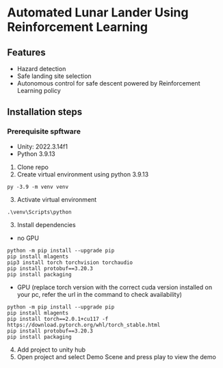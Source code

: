 # Automated Lunar Lander Using Reinforcement Learning

## Features
- Hazard detection
- Safe landing site selection
- Autonomous control for safe descent powered by Reinforcement Learning policy

## Installation steps
### Prerequisite spftware
- Unity: 2022.3.14f1
- Python 3.9.13

1. Clone repo
2. Create virtual environment using python 3.9.13
  ```
  py -3.9 -m venv venv
  ```
3. Activate virtual environment
  ```
  .\venv\Scripts\python
  ```
3. Install dependencies
  - no GPU
  ```
  python -m pip install --upgrade pip
  pip install mlagents
  pip3 install torch torchvision torchaudio
  pip install protobuf==3.20.3
  pip install packaging
  ```
  - GPU (replace torch version with the correct cuda version installed on your pc, refer the url in the command to check availability)
  ```
  python -m pip install --upgrade pip
  pip install mlagents
  pip install torch==2.0.1+cu117 -f https://download.pytorch.org/whl/torch_stable.html
  pip install protobuf==3.20.3
  pip install packaging
  ```
4. Add project to unity hub
5. Open project and select Demo Scene and press play to view the demo

